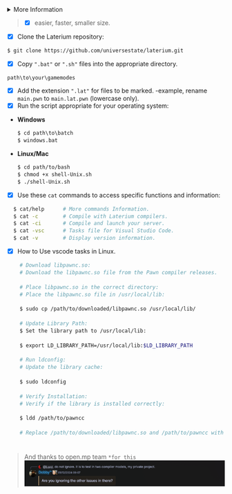 <details>
  <summary>More Information</summary>
  
  > [Licenses](https://github.com/universestate/laterium/blob/main/LICENSE.md)
  > [Notices](https://github.com/universestate/laterium/blob/main/NOTICE.md)
  > [Example](https://github.com/universestate/laterium/blob/main/STRUCT.md)
  > [Report/Help](https://github.com/universestate/laterium/pulls)

</details>

> - [x] easier, faster, smaller size.

- [x] Clone the Laterium repository:
```bash
$ git clone https://github.com/universestate/laterium.git
```
- [x] Copy `".bat"` or `".sh"` files into the appropriate directory.
```
path\to\your\gamemodes
```
- [x] Add the extension `".lat"` for files to be marked. -example, rename `main.pwn` to `main.lat.pwn` (lowercase only).
- [x] Run the script appropriate for your operating system:

- **Windows**
  ```bat
  $ cd path\to\batch
  $ windows.bat
  ```
- **Linux/Mac**
  ```sh
  $ cd path/to/bash
  $ chmod +x shell-Unix.sh
  $ ./shell-Unix.sh
  ```
- [x] Use these `cat` commands to access specific functions and information:
```bash
  $ cat/help      # More commands Information.
  $ cat -c        # Compile with Laterium compilers.
  $ cat -ci       # Compile and launch your server.
  $ cat -vsc      # Tasks file for Visual Studio Code.
  $ cat -v        # Display version information.
```
- [x] How to Use vscode tasks in Linux.
```sh
    # Download libpawnc.so:
    # Download the libpawnc.so file from the Pawn compiler releases.

    # Place libpawnc.so in the correct directory:
    # Place the libpawnc.so file in /usr/local/lib:

    $ sudo cp /path/to/downloaded/libpawnc.so /usr/local/lib/
    
    # Update Library Path:
    $ Set the library path to /usr/local/lib:
    
    $ export LD_LIBRARY_PATH=/usr/local/lib:$LD_LIBRARY_PATH
    
    # Run ldconfig:
    # Update the library cache:
    
    $ sudo ldconfig
    
    # Verify Installation:
    # Verify if the library is installed correctly:
    
    $ ldd /path/to/pawncc
    
    # Replace /path/to/downloaded/libpawnc.so and /path/to/pawncc with the actual paths on your system. If the issue persists, ensure there are no permission issues with libpawnc.so and that the library path is correctly set.
```
#
> And thanks to open.mp team `*for this`
![History](HISTORY.png)
